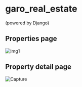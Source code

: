# garo_real_estate 
(powered by Django)
## Properties page
![img1](https://user-images.githubusercontent.com/116493016/206476235-109e9df3-3c6d-43b5-a7d7-6e600dad2de0.PNG)

## Property detail page
![Capture](https://user-images.githubusercontent.com/116493016/206477312-d24baf0f-c957-45c9-9f12-2c88a85bbc1c.PNG)
